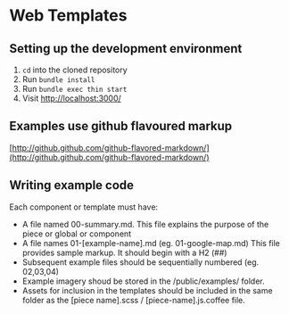 # Web Templates


## Setting up the development environment

1. `cd` into the cloned repository
2. Run `bundle install`
3. Run `bundle exec thin start`
4. Visit [http://localhost:3000/](http://localhost:3000/)


## Examples use github flavoured markup

[http://github.github.com/github-flavored-markdown/](http://github.github.com/github-flavored-markdown/)

## Writing example code

Each component or template must have:

* A file named 00-summary.md. This file explains the purpose of the piece or global or component
* A file names 01-[example-name].md (eg. 01-google-map.md) This file provides sample markup. It should begin with a H2 (##)
* Subsequent example files should be sequentially numbered (eg. 02,03,04)
* Example imagery shoud be stored in the /public/examples/ folder.
* Assets for inclusion in the templates should be included in the same folder as the [piece name].scss / [piece-name].js.coffee file.
